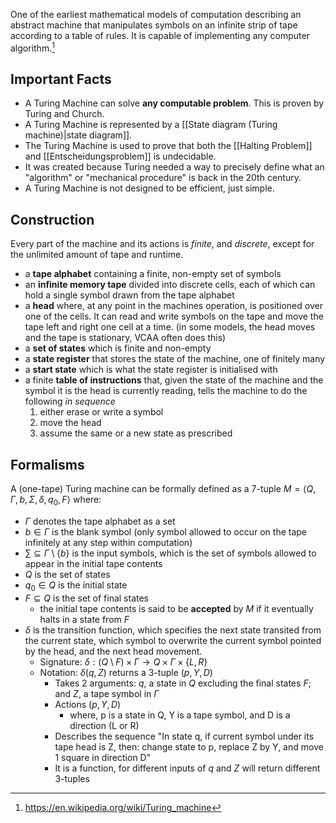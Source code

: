 One of the earliest mathematical models of computation describing an abstract machine that manipulates symbols on an infinite strip of tape according to a table of rules. It is capable of implementing any computer algorithm.[^1] 
## Important Facts
- A Turing Machine can solve **any computable problem**. This is proven by Turing and Church.
- A Turing Machine is represented by a [[State diagram (Turing machine)|state diagram]].
- The Turing Machine is used to prove that both the [[Halting Problem]] and [[Entscheidungsproblem]] is undecidable.
- It was created because Turing needed a way to precisely define what an "algorithm" or "mechanical procedure" is back in the 20th century.
- A Turing Machine is not designed to be efficient, just simple.
## Construction
Every part of the machine and its actions is *finite*, and *discrete*, except for the unlimited amount of tape and runtime.
- a **tape alphabet** containing a finite, non-empty set of symbols
- an **infinite memory tape** divided into discrete cells, each of which can hold a single symbol drawn from the tape alphabet
- a **head** where, at any point in the machines operation, is positioned over one of the cells. It can read and write symbols on the tape and move the tape left and right one cell at a time. (in some models, the head moves and the tape is stationary, VCAA often does this)
- a **set of states** which is finite and non-empty
- a **state register** that stores the state of the machine, one of finitely many
- a **start state** which is what the state register is initialised with
- a finite **table of instructions** that, given the state of the machine and the symbol it is the head is currently reading, tells the machine to do the following *in sequence*
	1. either erase or write a symbol
	2. move the head
	3. assume the same or a new state as prescribed
## Formalisms
A (one-tape) Turing machine can be formally defined as a 7-tuple $M=\langle Q,\Gamma,b,\Sigma,\delta,q_{0},F \rangle$ where:
- $\Gamma$ denotes the tape alphabet as a set
- $b \in \Gamma$ is the blank symbol (only symbol allowed to occur on the tape infinitely at any step within computation)
- $\sum \subseteq \Gamma\setminus \{ b \}$ is the input symbols, which is the set of symbols allowed to appear in the initial tape contents
- $Q$ is the set of states
- $q_{0} \in Q$ is the initial state
- $F \subseteq Q$ is the set of final states
	- the initial tape contents is said to be **accepted** by $M$ if it eventually halts in a state from $F$
- $\delta$ is the transition function, which specifies the next state transited from the current state, which symbol to overwrite the current symbol pointed by the head, and the next head movement.
	- Signature: $\delta:(Q\setminus F) \times \Gamma \to Q \times \Gamma \times \{ L,R \}$
	- Notation: $\delta(q,Z)$ returns a 3-tuple $(p,Y,D)$
		- Takes 2 arguments: $q$, a state in $Q$ excluding the final states $F$; and $Z$, a tape symbol in $\Gamma$
		- Actions $(p, Y, D)$
			- where, p is a state in Q, Y is a tape symbol, and D is a direction (L or R)
		- Describes the sequence "In state q, if current symbol under its tape head is Z, then: change state to p, replace Z by Y, and move 1 square in direction D"
		- It is a function, for different inputs of $q$ and $Z$ will return different 3-tuples

[^1]: https://en.wikipedia.org/wiki/Turing_machine
